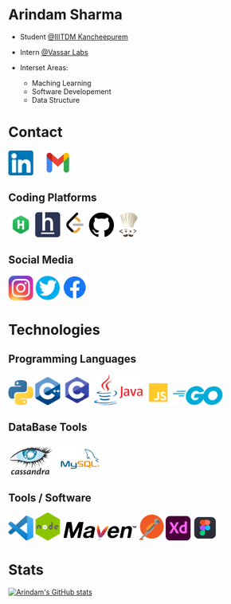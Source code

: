 # Arindam Sharma 

* Student [@IIITDM Kancheepurem](https://iiitdm.ac.in)
* Intern [@Vassar Labs](https://vassarlabs.com)

* Interset Areas:
    * Maching Learning
    * Software Developement
    * Data Structure

# Contact 
<!-- [![LinkedIn Connect](https://img.shields.io/badge/%20-Connect-black?color=14171A&labelColor=212121&logo=linkedin&logoColor=ffffff)](https://www.linkedin.com/in/arindamsharma18/)  -->

<a href="https://www.linkedin.com/in/arindamsharma18/"><img src="./img/contact/linkedin.png" alt="Python" style="width:50px;"/></a> 
<a href="mailto:arindamsharma1998@gmail.com"><img src="./img/contact/gmail.png" alt="Python" style="width:90px;"/></a>

## Coding Platforms

<a href="https://www.hackerrank.com/ArindamSharma"><img src="./img/contact/hackerrank.png" alt="Python" style="width:50px;"/></a> 
<a href="https://www.hackerearth.com/@ArindamSharma"><img src="./img/contact/hackerearth.png" alt="Python" style="width:50px;"/></a> 
<a href="https://leetcode.com/ArindamSharma/"><img src="./img/contact/leetcode_black.png" alt="Python" style="width:50px;"/></a> 
<a href="https://github.com/ArindamSharma"><img src="./img/contact/github.png" alt="Python" style="width:50px;"/></a> 
<a href="https://www.codechef.com/users/arindam_s/"><img src="./img/contact/codechef.png" alt="Python" style="width:50px;"/></a> 

## Social Media

<a href="https://www.instagram.com/arindam__s/"><img src="./img/contact/insta.png" alt="Python" style="width:50px;"/></a>
<a href="https://twitter.com/Arindam10400450"><img src="./img/contact/twitter.png" alt="Python" style="width:50px;"/></a>
<a href="https://www.facebook.com/profile.php?id=100016351571912"><img src="./img/contact/facebook.png" alt="Python" style="width:50px;"/></a>

# Technologies

## Programming Languages

<a href="#"><img src="./img/skill/python.png" alt="Python" style="width:50px;"/></a>
<a href="#"><img src="./img/skill/c++.png" alt="C++" style="width:50px;"/></a>
<a href="#"><img src="./img/skill/c.png" alt="C" style="width:60px;"/></a>
<a href="#"><img src="./img/skill/java2.png" alt="Java" style="width:100px;"/></a>
<a href="#"><img src="./img/skill/javascript.png" alt="Javascript" style="width:50px;"/></a>
<a href="#"><img src="./img/skill/go.png" alt="Go" style="width:100px;"/></a>

## DataBase Tools
<a href="#"><img src="./img/skill/cassandra.png" alt="Cassandra" style="width:90px;"/></a>
<a href="#"><img src="./img/skill/mysql.png" alt="Mysql" style="width:100px;"/></a>

## Tools / Software

<a href="#"><img src="./img/skill/vscode.png" alt="VScode" style="width:50px;"/></a>
<a href="#"><img src="./img/skill/nodejs.png" alt="Nodejs" style="width:50px;"/></a>
<a href="#"><img src="./img/skill/maven.png" alt="Maven" style="width:150px;"/></a>
<a href="#"><img src="./img/skill/postman.png" alt="Postman" style="width:50px;"/></a>
<a href="#"><img src="./img/skill/xd.png" alt="AdobeXD" style="width:50px;"/></a>
<a href="#"><img src="./img/skill/figma.png" alt="Figma" style="width:50px;"/></a>

# Stats
[![Arindam's GitHub stats](https://github-readme-stats.vercel.app/api?username=ArindamSharma)](https://github.com/ArindamSharma/github-readme-stats)

<!-- [![Readme Card](https://github-readme-stats.vercel.app/api/pin/?username=ArindamSharma&repo=Image-Processing)](https://github.com/ArindamSharma/github-readme-stats)


![Anurag's GitHub stats](https://github-readme-stats.vercel.app/api?username=ArindamSharma&show_icons=true&theme=dark) -->

<!-- [![Top Langs](https://github-readme-stats.vercel.app/api/top-langs/?username=ArindamSharma&layout=compact)](https://github.com/ArindamSharma/github-readme-stats)

[![Top Langs](https://github-readme-stats.vercel.app/api/top-langs/?username=ArindamSharma&langs_count=8)](https://github.com/ArindamSharma/github-readme-stats)
 -->


<!--
**ArindamSharma/ArindamSharma** is a ✨ _special_ ✨ repository because its `README.md` (this file) appears on your GitHub profile.

Here are some ideas to get you started:

- 🔭 I’m currently working on ...
- 🌱 I’m currently learning ...
- 👯 I’m looking to collaborate on ...
- 🤔 I’m looking for help with ...
- 💬 Ask me about ...
- 📫 How to reach me: ...
- 😄 Pronouns: ...
- ⚡ Fun fact: ...
-->
